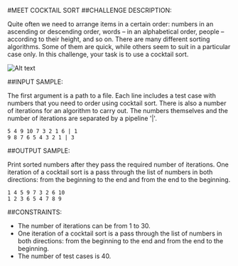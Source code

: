#MEET COCKTAIL SORT
##CHALLENGE DESCRIPTION:

Quite often we need to arrange items in a certain order: numbers in an ascending or descending order, words – in an alphabetical order, people – according to their height, and so on. There are many different sorting algorithms. Some of them are quick, while others seem to suit in a particular case only. 
In this challenge, your task is to use a cocktail sort. 

![Alt text](https://www.codeeval.com/static/images/kbase/meet_cocktail_sort.gif)

##INPUT SAMPLE:

The first argument is a path to a file. Each line includes a test case with numbers that you need to order using cocktail sort. There is also a number of iterations for an algorithm to carry out. The numbers themselves and the number of iterations are separated by a pipeline '|'.


    5 4 9 10 7 3 2 1 6 | 1
    9 8 7 6 5 4 3 2 1 | 3

##OUTPUT SAMPLE:

Print sorted numbers after they pass the required number of iterations. One iteration of a cocktail sort is a pass through the list of numbers in both directions: from the beginning to the end and from the end to the beginning.


    1 4 5 9 7 3 2 6 10
    1 2 3 6 5 4 7 8 9

##CONSTRAINTS:

*  The number of iterations can be from 1 to 30.
*  One iteration of a cocktail sort is a pass through the list of numbers in both directions: from the beginning to the end and from the end to the beginning.
*  The number of test cases is 40.
